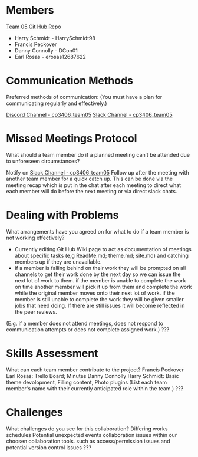 # Members
[Team 05 Git Hub Repo](https://github.com/cp3402-students/cp3402-2022-1-site-team05)
 - Harry Schmidt - HarrySchmidt98
 - Francis Peckover
 - Danny Connolly - DCon01
 - Earl Rosas - erosas12687622

# Communication Methods
Preferred methods of communication:
(You must have a plan for communicating regularly and effectively.)

[Discord Channel - cp3406_team05](https://discord.gg/gvrfQDEy)
[Slack Channel - cp3406_team05](https://app.slack.com/client/T0C3E7EP2/G4XDZGNM8/thread/C0K0UUFN2-1649321120.142859)




# Missed Meetings Protocol
What should a team member do if a planned meeting can’t be attended due to unforeseen circumstances?

Notify on [Slack Channel - cp3406_team05](https://app.slack.com/client/T0C3E7EP2/G4XDZGNM8/thread/C0K0UUFN2-1649321120.142859)
Follow up after the meeting with another team member for a quick catch up. This can be done via the meeting recap which is put in the chat after each meeting to direct what each member will do before the next meeting or via direct slack chats.

# Dealing with Problems
What arrangements have you agreed on for what to do if a team member is not working effectively? 
- Currently editing Git Hub Wiki page to act as documentation of meetings about specific tasks (e,g ReadMe.md; theme.md; site.md) and catching members up if they are unavailable.
- if a member is falling behind on their work they will be prompted on all channels to get their work done by the next day so we can issue the next lot of work to them. if the member is unable to complete the work on time another member will pick it up from them and complete the work while the original member moves onto their next lot of work. if the member is still unable to complete the work they will be given smaller jobs that need doing. If there are still issues it will become reflected in the peer reviews.


(E.g. if a member does not attend meetings, does not respond to communication attempts or does not complete assigned work.)
???

# Skills Assessment
What can each team member contribute to the project?
Francis Peckover
Earl Rosas:  Trello Board; Minutes
Danny Connolly
Harry Schmidt: Basic theme devolopment, Filling content, Photo plugins
(List each team member's name with their currently anticipated role within the team.)
???

# Challenges
What challenges do you see for this collaboration?
Differing works schedules
Potential unexpected events 
collaboration issues within our choosen collaboration tools. such as access/permission issues and potential version control issues
???
